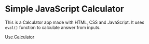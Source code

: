 # Simple JavaScript Calculator
This is a Calculator app made with HTML, CSS and JavaScript. It uses `eval()` function to calculate answer from inputs.

[Use Calculator](https://azshayak.github.io/simple_calculator_js/)
